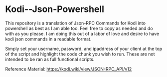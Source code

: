 # Kodi--Json-Powershell
This repository is a translation of Json-RPC Commands for Kodi into powershell as best as I am able too. Feel free to copy as needed and do with as you please. I am doing this out of a labor of love and desire to have kodi json commands in a readable format.

 Simply set your username, password, and ipaddress of your client at the top of the script and highlight the code chunk you wish to run. These are not intended to be ran as full functional scripts.  

Reference Material: https://kodi.wiki/view/JSON-RPC_API/v12